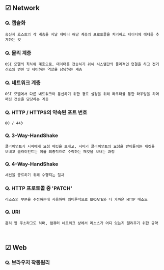 ## ☑ Network

### Q. 캡슐화
`송신지 호스트의 각 계층을 지날 때마다 해당 계층의 프로토콜을 처리하고 데이터에 헤더를 추가하는 것`

### Q. 물리 계층
`OSI 모델의 최하위 계층으로, 데이터를 전송하기 위해 시스템간의 물리적인 연결을 하고 전기 신호의 변환 및 제어하는 역할을 담당하는 계층`

### Q. 네트워크 계층
`OSI 모델에서 다른 네트워크와 통신하기 위한 경로 설정을 위해 라우터를 통한 라우팅을 하며 패킷 전송을 담당하는 계층`

### Q. HTTP / HTTPS의 약속된 포트 번호
`80 / 443`

### Q. 3-Way-HandShake
`클라이언트가 서버에게 요청 패킷을 보내고, 서버가 클라이언트의 요청을 받아들이는 패킷을 보내고 클라이언트는 이를 최종적으로 수락하는 패킷을 보내는 과정`

### Q. 4-Way-HandShake
`세션을 종료하기 위해 수행되는 절차`

### Q. HTTP 프로토콜 중 'PATCH'
`리소스의 부분을 수정하는데 사용하며 의미론적으로 UPDATE와 더 가까운 HTTP 메소드`

### Q. URI
`흔히 웹 주소라고도 하며, 컴퓨터 네트워크 상에서 리소스가 어디 있는지 알려주기 위한 규약`

<br>

## ☑ Web
### Q. 브라우저 작동원리

<br>
